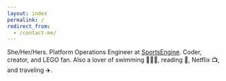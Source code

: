 ```yaml
---
layout: index
permalink: /
redirect_from:
  - /contact-me/
---
```


She/Her/Hers. Platform Operations Engineer at [SportsEngine](https://www.sportsengine.com/solutions/). Coder, creator, and LEGO fan. Also a lover of swimming 🏊🏻‍♀️, reading 📖, Netflix 📺, and traveling ✈️.
